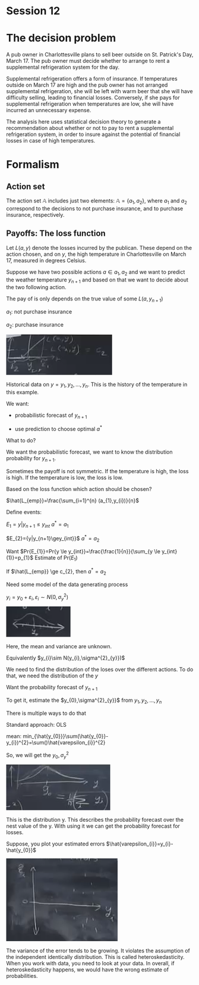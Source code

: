 # Session 12

# The decision problem

A pub owner in Charlottesville plans to sell beer outside on St. Patrick's Day, March 17. The pub owner must decide whether to arrange to rent a supplemental refrigeration system for the day. 

Supplemental refrigeration offers a form of insurance. If temperatures outside on March 17 are high and the pub owner has not arranged supplemental refrigeration, she will be left with warm beer that she will have difficulty selling, leading to financial losses. Conversely, if she pays for supplemental refrigeration when temperatures are low, she will have incurred an unnecessary expense.

The analysis here uses statistical decision theory to generate a recommendation about whether or not to pay to rent a supplemental refrigeration system, in order to insure against the potential of financial losses in case of high temperatures.

# Formalism

## Action set

The action set $\mathbb{A}$ includes just two elements: $\mathbb{A} = \{a_1, a_2\}$, where $a_1$ and $a_2$ correspond to the decisions to not purchase insurance, and to purchase insurance, respectively.

## Payoffs: The loss function

Let $L(a,y)$ denote the losses incurred by the publican. These depend on the action chosen, and on $y$, the high temperature in Charlottesville on March 17, measured in degrees Celsius. 


Suppose we have two possible actions $a \in {a_{1},a_{2}}$ and we want to predict the weather temperature $y_{n+1}$ and based on that we want to decide about the two following action. 

The pay of is only depends on the true value of some $L(a,y_{n+1})$

$a_{1}$: not purchase insurance

$a_{2}$: purchase insurance

![40](Picturs/pic_40.png)

Historical data on $y=y_{1},y_{2},...,y_{n}$. This is the history of the temperature in this example.

We want:

* probabilistic forecast of $y_{n+1}$

* use prediction to choose optimal $a^{*}$

What to do?

We want the probabilistic forecast, we want to know the distribution probability for $y_{n+1}$. 

Sometimes the payoff is not symmetric. If the temperature is high, the loss is high. If the temperature is low, the loss is low.

Based on the loss function which action should be chosen?

$\hat{L_{emp}}=\frac{\sum_{i=1}^{n} (a_{1},y_{i})}{n}$

Define events:

$E_{1}={y|y_{n+1}	\le y_{int}}$   $a^{*}=a_{1}$    

$E_{2}={y|y_{n+1}\gey_{int}}$     $a^{*}=a_{2}$  

Want $Pr{E_{1}}=Pr{y	\le y_{int}}=\frac{\frac{1}{n}}{\sum_{y	\le y_{int}(1)}=p_{1}$ Estimate of Pr($E_{1}$)

If $\hat{L_{emp}} \ge c_{2}, then $a^{*}=a_{2}$

Need some model of the data generating process

$y_{i}=y_{0}+	\varepsilon_{i}, 	\varepsilon_{i}\sim N(0,\sigma^{2}_{y})$

![41](Picturs/pic_41.png)

Here, the mean and variance are unknown.  

Equivalently $y_{i}\sim N(y_{i},\sigma^{2}_{y}})$

We need to find the distribution of the loses over the different actions. To do that, we need the distribution of the $y$

Want the probability forecast of $y_{n+1}$

To get it, estimate the $y_{0},\sigma^{2}_{y}}$ from $y_{1},y_{2},...,y_{n}$

There is multiple ways to do that 

Standard approach: OLS

mean: min_{\hat{y_{0}}}\sum(\hat{y_{0}}-y_{i})^{2}=\sum()\hat{varepsilon_{i}}^{2}

So, we will get the $y_{0},\sigma^{2}_{y}$

![42](Picturs/pic_42.png)

This is the distribution y. This describes the probability forecast over the nest value of the y. With using it we can get the probability forecast for losses.

Suppose, you plot your estimated errors $\hat{varepsilon_{i}}=y_{i}-\hat{y_{0}}$

![43](Picturs/pic_43.png)

The variance of the error tends to be growing. It violates the assumption of the independent identically distribution. This is called heteroskedasticity. 
When you work with data, you need to look at your data. 
In overall, if heteroskedasticity happens, we would have the wrong estimate of probabilities.





